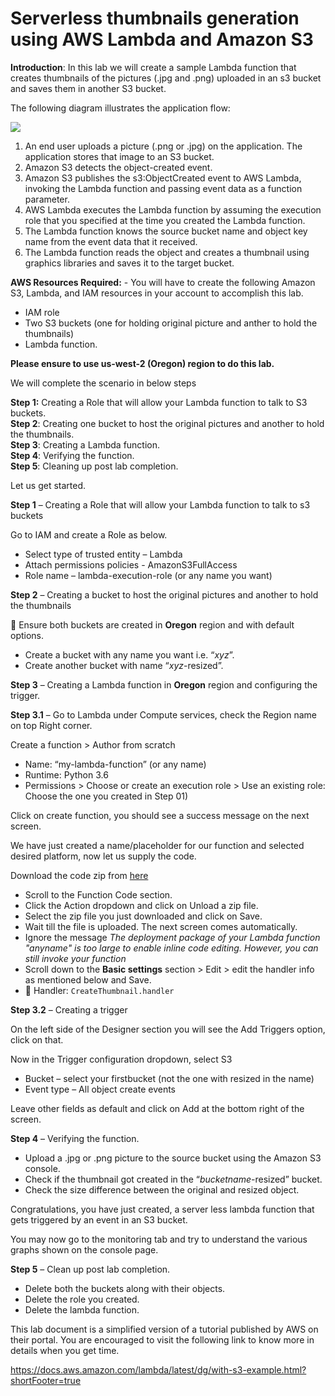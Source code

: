 # Serverless thumbnails generation using AWS Lambda and Amazon S3

**Introduction**: In this lab we will create a sample Lambda function that creates thumbnails of
the pictures (.jpg and .png) uploaded in an s3 bucket and saves them in another S3 bucket.

The following diagram illustrates the application flow:

![](https://github.com/ashydv/aws-labs/blob/master/images/lambda.PNG)

1. An end user uploads a picture (.png or .jpg) on the application. The application stores that image to an S3 bucket.
2. Amazon S3 detects the object-created event.
3. Amazon S3 publishes the s3:ObjectCreated event to AWS Lambda, invoking the Lambda function and passing event data as a function parameter.
4. AWS Lambda executes the Lambda function by assuming the execution role that you specified at the time you created the Lambda function.
5. The Lambda function knows the source bucket name and object key name from the event data that it received.
6. The Lambda function reads the object and creates a thumbnail using graphics libraries and saves it to the target bucket.

**AWS Resources Required:** - You will have to create the following Amazon S3, Lambda, and IAM
    resources in your account to accomplish this lab.

- IAM role
- Two S3 buckets (one for holding original picture and anther to hold the thumbnails)
- Lambda function.

**Please ensure to use us-west-2 (Oregon) region to do this lab.**

We will complete the scenario in below steps

**Step 1:** Creating a Role that will allow your Lambda function to talk to S3 buckets.  
**Step 2**: Creating one bucket to host the original pictures and another to hold the thumbnails.  
**Step 3**: Creating a Lambda function.  
**Step 4**: Verifying the function.  
**Step 5**: Cleaning up post lab completion.

Let us get started.

**Step 1** – Creating a Role that will allow your Lambda function to talk to s3 buckets

Go to IAM and create a Role as below.

- Select type of trusted entity – Lambda
- Attach permissions policies - AmazonS3FullAccess
- Role name – lambda-execution-role (or any name you want)

**Step 2** – Creating a bucket to host the original pictures and another to hold the thumbnails

:key: Ensure both buckets are created in **Oregon** region and with default options.

- Create a bucket with any name you want i.e. “_xyz_”.
- Create another bucket with name “_xyz_-resized”.

**Step 3** – Creating a Lambda function in **Oregon** region and configuring the trigger.

**Step 3.1** – Go to Lambda under Compute services, check the Region name on top Right corner.

Create a function > Author from scratch

- Name: “my-lambda-function” (or any name)
- Runtime: Python 3.6
- Permissions > Choose or create an execution role > Use an existing role: Choose the one you created in Step 01)

Click on create function, you should see a success message on the next screen.

We have just created a name/placeholder for our function and selected desired platform, now let us supply the code.

Download the code zip from [here](https://github.com/ashydv/ThumbnailCreation/raw/master/CreateThumbnail.zip)  

- Scroll to the Function Code section.
- Click the Action dropdown and click on Unload a zip file.
- Select the zip file you just downloaded and click on Save. 
- Wait till the file is uploaded. The next screen comes automatically.
- Ignore the message _The deployment package of your Lambda function "anyname" is too large to enable inline code editing. However, you can still invoke your function_
- Scroll down to the **Basic settings** section > Edit > edit the handler info as mentioned below and Save.
- :key: Handler: `CreateThumbnail.handler`

**Step 3.2** – Creating a trigger

On the left side of the Designer section you will see the Add Triggers option, click on that.

Now in the Trigger configuration dropdown, select S3

- Bucket – select your firstbucket (not the one with resized in the name)
- Event type – All object create events

Leave other fields as default and click on Add at the bottom right of the screen.

**Step 4** – Verifying the function.

- Upload a .jpg or .png picture to the source bucket using the Amazon S3 console.
- Check if the thumbnail got created in the “_bucketname_-resized” bucket.
- Check the size difference between the original and resized object.

Congratulations, you have just created, a server less lambda function that gets triggered by an event in an S3 bucket.

You may now go to the monitoring tab and try to understand the various graphs shown on the console page.

**Step 5** – Clean up post lab completion.

- Delete both the buckets along with their objects.
- Delete the role you created.
- Delete the lambda function.

This lab document is a simplified version of a tutorial published by AWS on their portal. You are encouraged to visit the following link to know more in details when you get time.

<https://docs.aws.amazon.com/lambda/latest/dg/with-s3-example.html?shortFooter=true>
